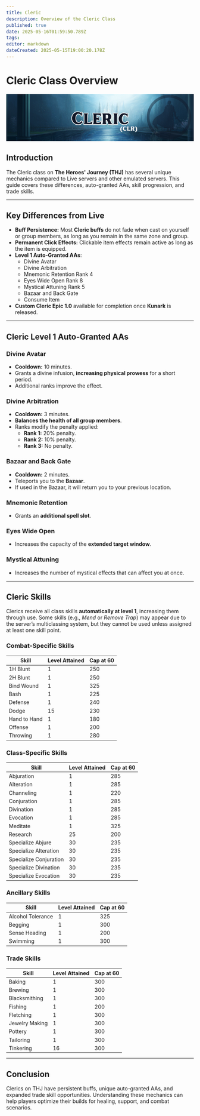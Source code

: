 ```yaml
---
title: Cleric
description: Overview of the Cleric Class
published: true
date: 2025-05-16T01:59:50.789Z
tags: 
editor: markdown
dateCreated: 2025-05-15T19:00:20.178Z
---
```


# Cleric Class Overview

![](/clericpage.png)

## Introduction

The Cleric class on **The Heroes' Journey (THJ)** has several unique mechanics compared to Live servers and other emulated servers. This guide covers these differences, auto-granted AAs, skill progression, and trade skills.

---

## Key Differences from Live

-   **Buff Persistence:** Most **Cleric buffs** do not fade when cast on yourself or group members, as long as you remain in the same zone and group.
-   **Permanent Click Effects:** Clickable item effects remain active as long as the item is equipped.
-   **Level 1 Auto-Granted AAs**:
    -   Divine Avatar
    -   Divine Arbitration
    -   Mnemonic Retention Rank 4
    -   Eyes Wide Open Rank 8
    -   Mystical Attuning Rank 5
    -   Bazaar and Back Gate
    -   Consume Item
-   **Custom Cleric Epic 1.0** available for completion once **Kunark** is released.

---

## Cleric Level 1 Auto-Granted AAs

### Divine Avatar

-   **Cooldown:** 10 minutes.
-   Grants a divine infusion, **increasing physical prowess** for a short period.
-   Additional ranks improve the effect.

### Divine Arbitration

-   **Cooldown:** 3 minutes.
-   **Balances the health of all group members**.
-   Ranks modify the penalty applied:
    -   **Rank 1:** 20% penalty.
    -   **Rank 2:** 10% penalty.
    -   **Rank 3:** No penalty.

### Bazaar and Back Gate

-   **Cooldown:** 2 minutes.
-   Teleports you to the **Bazaar**.
-   If used in the Bazaar, it will return you to your previous location.

### Mnemonic Retention

-   Grants an **additional spell slot**.

### Eyes Wide Open

-   Increases the capacity of the **extended target window**.

### Mystical Attuning

-   Increases the number of mystical effects that can affect you at once.

---

## Cleric Skills

Clerics receive all class skills **automatically at level 1**, increasing them through use. Some skills (e.g., *Mend* or *Remove Trap*) may appear due to the server’s multiclassing system, but they cannot be used unless assigned at least one skill point.

### Combat-Specific Skills

| Skill | Level Attained | Cap at 60 |
| --- | --- | --- |
| 1H Blunt | 1   | 250 |
| 2H Blunt | 1   | 250 |
| Bind Wound | 1   | 325 |
| Bash | 1   | 225 |
| Defense | 1   | 240 |
| Dodge | 15  | 230 |
| Hand to Hand | 1   | 180 |
| Offense | 1   | 200 |
| Throwing | 1   | 280 |

### Class-Specific Skills

| Skill | Level Attained | Cap at 60 |
| --- | --- | --- |
| Abjuration | 1   | 285 |
| Alteration | 1   | 285 |
| Channeling | 1   | 220 |
| Conjuration | 1   | 285 |
| Divination | 1   | 285 |
| Evocation | 1   | 285 |
| Meditate | 1   | 325 |
| Research | 25  | 200 |
| Specialize Abjure | 30  | 235 |
| Specialize Alteration | 30  | 235 |
| Specialize Conjuration | 30  | 235 |
| Specialize Divination | 30  | 235 |
| Specialize Evocation | 30  | 235 |

### Ancillary Skills

| Skill | Level Attained | Cap at 60 |
| --- | --- | --- |
| Alcohol Tolerance | 1   | 325 |
| Begging | 1   | 300 |
| Sense Heading | 1   | 200 |
| Swimming | 1   | 300 |

### Trade Skills

| Skill | Level Attained | Cap at 60 |
| --- | --- | --- |
| Baking | 1   | 300 |
| Brewing | 1   | 300 |
| Blacksmithing | 1   | 300 |
| Fishing | 1   | 200 |
| Fletching | 1   | 300 |
| Jewelry Making | 1   | 300 |
| Pottery | 1   | 300 |
| Tailoring | 1   | 300 |
| Tinkering | 16  | 300 |

---

## Conclusion

Clerics on THJ have persistent buffs, unique auto-granted AAs, and expanded trade skill opportunities. Understanding these mechanics can help players optimize their builds for healing, support, and combat scenarios.